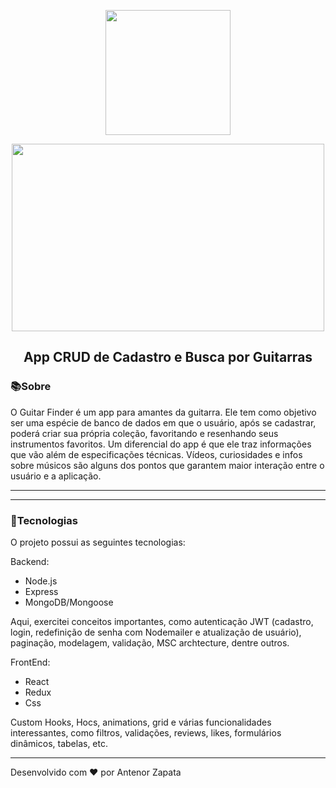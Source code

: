 <!-- ## Guitar Finder - Aplicação Fullstack CRUD aco Node, Express, MongoDB, React, Redux and Sass. -->
<!-- ![IN PROGRESS](https://media0.giphy.com/media/gizZvICXsQn2g6JajG/giphy.gif?cid=6c09b952wp4klljdm8iiegnniicy9p0no1ej942r3k1gzq06&rid=giphy.gif&ct=s) -->

<p align="center">
<img src="https://media3.giphy.com/media/SMjDFkq5mGxhLdsBOK/giphy.gif" width="200" height="200"/>
</p>


<p align="center">
<img src="https://github.com/AntenorZapata/guitar-finder/blob/app-guitar/client/src/asserts/finder.png?raw=true" width="500" height="300"/>

</p>

<h2 align="center">App CRUD de Cadastro e Busca por Guitarras</h1>

### 📚Sobre

O Guitar Finder é um app para amantes da guitarra. Ele tem como objetivo ser uma espécie de banco de dados em que o usuário, após se cadastrar, poderá criar sua própria coleção, favoritando e resenhando seus instrumentos favoritos. Um diferencial do app é que ele traz informações que vão além de especificações técnicas. Vídeos, curiosidades e infos sobre músicos são alguns dos pontos que garantem maior interação entre o usuário e a aplicação.

---

---
### 🚀Tecnologias

O projeto possui as seguintes tecnologias:

Backend:
- Node.js
- Express
- MongoDB/Mongoose

Aqui, exercitei conceitos importantes, como autenticação JWT (cadastro, login, redefinição de senha com Nodemailer e atualização de usuário), paginação, modelagem, validação, MSC archtecture, dentre outros.

FrontEnd:
- React
- Redux
- Css

Custom Hooks, Hocs, animations, grid e várias funcionalidades interessantes, como filtros, validações, reviews, likes, formulários dinâmicos, tabelas, etc.

---
Desenvolvido com ❤ por Antenor Zapata
